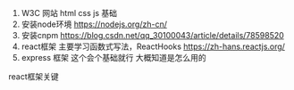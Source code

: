 1. W3C 网站 html css js 基础
2. 安装node环境 https://nodejs.org/zh-cn/
3. 安装cnpm https://blog.csdn.net/qq_30100043/article/details/78598520
4. react框架 主要学习函数式写法，ReactHooks https://zh-hans.reactjs.org/
5. express 框架 这个会个基础就行 大概知道是怎么用的

react框架关键